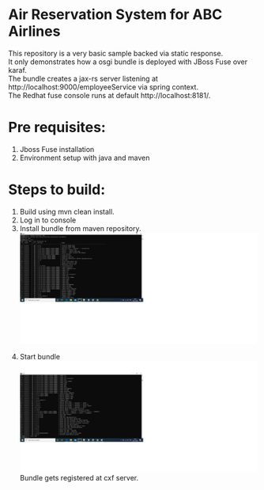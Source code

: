 # Air Reservation System for ABC Airlines


This repository is a very basic sample backed via static response.  
It only demonstrates how a osgi bundle is deployed with JBoss Fuse over karaf.  
The bundle creates a jax-rs server listening at http://localhost:9000/employeeService via spring context.  
The Redhat fuse console runs at default http://localhost:8181/.  

# Pre requisites:
1. Jboss Fuse installation
2. Environment setup with java and maven

# Steps to build:
1. Build using mvn clean install.
2. Log in to console
3. Install bundle from maven repository.
![ss1](images/ss1.jpg)
<Get Bundle>

4. Start bundle
![ss2](images/ss2.jpg)
Bundle gets registered at cxf server.
